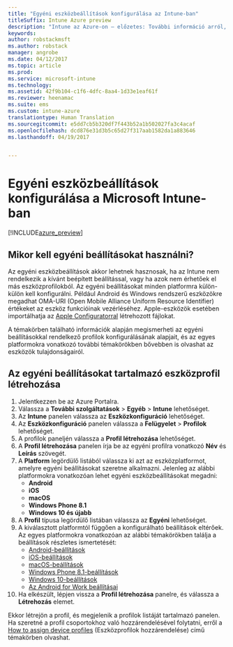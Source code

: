```yaml
---
title: "Egyéni eszközbeállítások konfigurálása az Intune-ban"
titleSuffix: Intune Azure preview
description: "Intune az Azure-on – előzetes: További információ arról, hogyan használható az Intune az egyéni beállítások a felügyelt eszközökön való konfigurálásához."
keywords: 
author: robstackmsft
ms.author: robstack
manager: angrobe
ms.date: 04/12/2017
ms.topic: article
ms.prod: 
ms.service: microsoft-intune
ms.technology: 
ms.assetid: 42f9b104-c1f6-4dfc-8aa4-1d33e1eaf61f
ms.reviewer: heenamac
ms.suite: ems
ms.custom: intune-azure
translationtype: Human Translation
ms.sourcegitcommit: e5dd7cb5b320df7f443b52a1b502027fa3c4acaf
ms.openlocfilehash: dcd876e31d3b5c65d27f317aab1582da1a883646
ms.lasthandoff: 04/19/2017


---
```


# <a name="how-to-configure-custom-device-settings-in-microsoft-intune"></a>Egyéni eszközbeállítások konfigurálása a Microsoft Intune-ban

[!INCLUDE[azure_preview](../includes/azure_preview.md)]

## <a name="when-to-use-custom-settings"></a>Mikor kell egyéni beállításokat használni?

Az egyéni eszközbeállítások akkor lehetnek hasznosak, ha az Intune nem rendelkezik a kívánt beépített beállítással, vagy ha azok nem érhetőek el más eszközprofilokból.
Az egyéni beállításokat minden platformra külön-külön kell konfigurálni. Például Android és Windows rendszerű eszközökre megadhat OMA-URI (Open Mobile Alliance Uniform Resource Identifier) értékeket az eszköz funkcióinak vezérléséhez. Apple-eszközök esetében importálhatja az [Apple Configuratorral](https://itunes.apple.com/us/app/apple-configurator-2/id1037126344?mt=12) létrehozott fájlokat.

A témakörben található információk alapján megismerheti az egyéni beállításokkal rendelkező profilok konfigurálásának alapjait, és az egyes platformokra vonatkozó további témakörökben bővebben is olvashat az eszközök tulajdonságairól.

## <a name="create-a-device-profile-containing-custom-settings"></a>Az egyéni beállításokat tartalmazó eszközprofil létrehozása

1. Jelentkezzen be az Azure Portalra.
2. Válassza a **További szolgáltatások** > **Egyéb** > **Intune** lehetőséget.
3. Az **Intune** panelen válassza az **Eszközkonfiguráció** lehetőséget.
2. Az **Eszközkonfiguráció** panelen válassza a **Felügyelet** > **Profilok** lehetőséget.
3. A profilok paneljén válassza a **Profil létrehozása** lehetőséget.
4. A **Profil létrehozása** panelen írja be az egyéni profilra vonatkozó **Név** és **Leírás** szövegét.
5. A **Platform** legördülő listából válassza ki azt az eszközplatformot, amelyre egyéni beállításokat szeretne alkalmazni. Jelenleg az alábbi platformokra vonatkozóan lehet egyéni eszközbeállításokat megadni:
    - **Android**
    - **iOS**
    - **macOS**
    - **Windows Phone 8.1**
    - **Windows 10 és újabb**
6. A **Profil** típusa legördülő listában válassza az **Egyéni** lehetőséget.
7. A kiválasztott platformtól függően a konfigurálható beállítások eltérőek. Az egyes platformokra vonatkozóan az alábbi témakörökben találja a beállítások részletes ismertetését:
    - [Android-beállítások](custom-for-android.md)
    - [iOS-beállítások](custom-for-ios.md)
    - [macOS-beállítások](custom-for-macos.md)
    - [Windows Phone 8.1-beállítások](custom-for-windows-phone-8-1.md)
    - [Windows 10-beállítások](custom-for-windows-10.md)
    - [Az Android for Work beállításai](custom-android-for-work.md)
8. Ha elkészült, lépjen vissza a **Profil létrehozása** panelre, és válassza a **Létrehozás** elemet.

Ekkor létrejön a profil, és megjelenik a profilok listáját tartalmazó panelen.
Ha szeretné a profil csoportokhoz való hozzárendelésével folytatni, erről a [How to assign device profiles](how-to-assign-device-profiles.md) (Eszközprofilok hozzárendelése) című témakörben olvashat.


